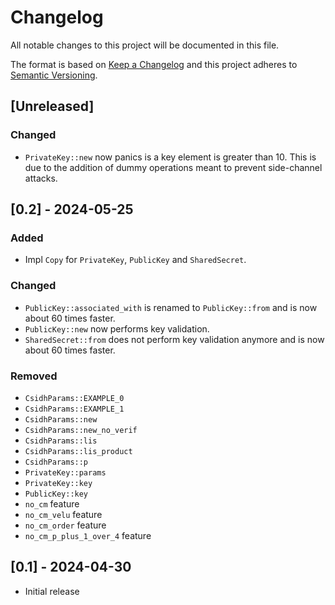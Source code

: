 # Changelog

All notable changes to this project will be documented in this file.

The format is based on [Keep a Changelog](http://keepachangelog.com/en/1.1.0/)
and this project adheres to [Semantic Versioning](https://semver.org/spec/v2.0.0.html).

## [Unreleased]

### Changed

- `PrivateKey::new` now panics is a key element is greater than 10.
This is due to the addition of dummy operations meant to prevent side-channel attacks.

## [0.2] - 2024-05-25

### Added

- Impl `Copy` for `PrivateKey`, `PublicKey` and `SharedSecret`.

### Changed

- `PublicKey::associated_with` is renamed to `PublicKey::from` and is now about 60 times faster.
- `PublicKey::new` now performs key validation.
- `SharedSecret::from` does not perform key validation anymore and is now about 60 times faster.

### Removed

- `CsidhParams::EXAMPLE_0`
- `CsidhParams::EXAMPLE_1`
- `CsidhParams::new`
- `CsidhParams::new_no_verif`
- `CsidhParams::lis`
- `CsidhParams::lis_product`
- `CsidhParams::p`
- `PrivateKey::params`
- `PrivateKey::key`
- `PublicKey::key`
- `no_cm` feature
- `no_cm_velu` feature
- `no_cm_order` feature
- `no_cm_p_plus_1_over_4` feature

## [0.1] - 2024-04-30

- Initial release
